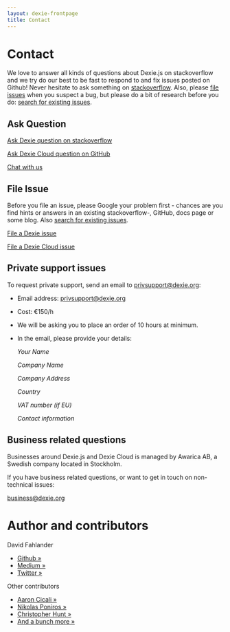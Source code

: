```yaml
---
layout: dexie-frontpage
title: Contact
---
```


# Contact

We love to answer all kinds of questions about Dexie.js on stackoverflow and we try do our best to be fast to respond to and fix issues posted on Github! Never hesitate to ask something on [stackoverflow](http://stackoverflow.com/questions/ask?tags=dexie). Also, please [file issues](https://github.com/dexie/Dexie.js/issues/new) when you suspect a bug, but please do a bit of research before you do: [search for existing issues](https://github.com/dexie/Dexie.js/issues?q=is%3Aissue).

## Ask Question

[Ask Dexie question on stackoverflow](http://stackoverflow.com/questions/ask?tags=dexie)

[Ask Dexie Cloud question on GitHub](https://github.com/dexie/Dexie.js/issues/new?labels=cloud,question)

[Chat with us](https://account.wire.com/conversation-join/?key=earNGQtQbLegPGpz8jAX&code=t8lYpyUrpgFyp53w3vvE&domain=wire.com)

## File Issue

Before you file an issue, please Google your problem first - chances are you find hints or answers in an existing stackoverflow-, GitHub, docs page or some blog. Also [search for existing issues](https://github.com/dexie/Dexie.js/issues?q=is%3Aissue).

[File a Dexie issue](https://github.com/dexie/Dexie.js/issues/new)

[File a Dexie Cloud issue](https://github.com/dexie/Dexie.js/issues/new?labels=cloud)

## Private support issues

To request private support, send an email to [privsupport@dexie.org](mailto:privsupport@dexie.org):

- Email address: [privsupport@dexie.org](mailto:privsupport@dexie.org)
- Cost: €150/h
- We will be asking you to place an order of 10 hours at minimum.
- In the email, please provide your details:

  _Your Name_

  _Company Name_

  _Company Address_

  _Country_

  _VAT number (if EU)_

  _Contact information_

## Business related questions

Businesses around Dexie.js and Dexie Cloud is managed by Awarica AB, a Swedish company located in Stockholm.

If you have business related questions, or want to get in touch on non-technical issues:

[business@dexie.org](mailto:business@dexie.org)

# Author and contributors

David Fahlander

- [Github &raquo;](https://github.com/dfahlander)
- [Medium &raquo;](https://medium.com/@dfahlander)
- [Twitter &raquo;](https://twitter.com/dfahlander)

Other contributors

- [Aaron Cicali &raquo;](https://github.com/acicali)
- [Nikolas Poniros &raquo;](https://poniros.de)
- [Christopher Hunt &raquo;](https://github.com/chrahunt)
- [And a bunch more &raquo;](https://github.com/dexie/Dexie.js/graphs/contributors)
